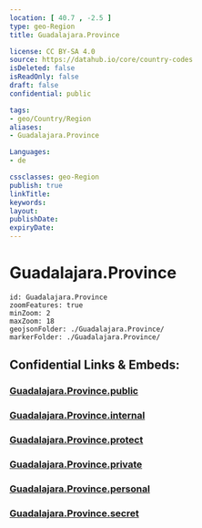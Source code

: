 ```yaml
---
location: [ 40.7 , -2.5 ] 
type: geo-Region
title: Guadalajara.Province

license: CC BY-SA 4.0
source: https://datahub.io/core/country-codes
isDeleted: false
isReadOnly: false
draft: false
confidential: public

tags:
- geo/Country/Region
aliases:
- Guadalajara.Province

Languages:
- de

cssclasses: geo-Region
publish: true
linkTitle: 
keywords: 
layout: 
publishDate: 
expiryDate: 
---
```


# Guadalajara.Province

```leaflet
id: Guadalajara.Province
zoomFeatures: true 
minZoom: 2 
maxZoom: 18
geojsonFolder: ./Guadalajara.Province/
markerFolder: ./Guadalajara.Province/
```


## Confidential Links & Embeds: 

### [Guadalajara.Province.public](/_public/\Earth\Continent\Europe\Europe~South\Spain\Provinces~Spain\Castilla-La_ManchaGuadalajara.Province.public.md) 

### [Guadalajara.Province.internal](/_internal/\Earth\Continent\Europe\Europe~South\Spain\Provinces~Spain\Castilla-La_ManchaGuadalajara.Province.internal.md) 

### [Guadalajara.Province.protect](/_protect/\Earth\Continent\Europe\Europe~South\Spain\Provinces~Spain\Castilla-La_ManchaGuadalajara.Province.protect.md) 

### [Guadalajara.Province.private](/_private/\Earth\Continent\Europe\Europe~South\Spain\Provinces~Spain\Castilla-La_ManchaGuadalajara.Province.private.md) 

### [Guadalajara.Province.personal](/_personal/\Earth\Continent\Europe\Europe~South\Spain\Provinces~Spain\Castilla-La_ManchaGuadalajara.Province.personal.md) 

### [Guadalajara.Province.secret](/_secret/\Earth\Continent\Europe\Europe~South\Spain\Provinces~Spain\Castilla-La_ManchaGuadalajara.Province.secret.md)

